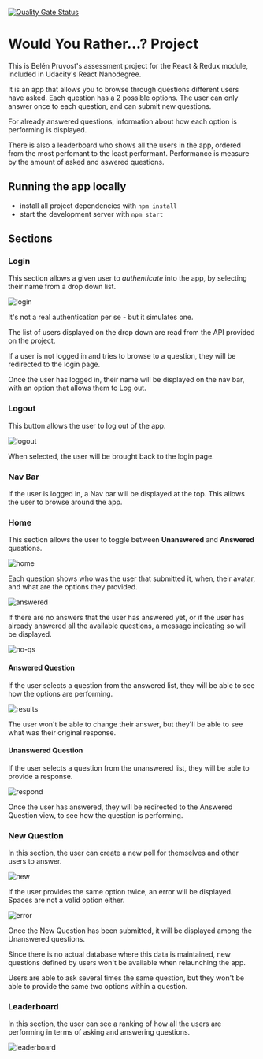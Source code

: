 [![Quality Gate Status](https://sonarcloud.io/api/project_badges/measure?project=bpruvost0_reactnd-would-you-rather&metric=alert_status)](https://sonarcloud.io/dashboard?id=bpruvost0_reactnd-would-you-rather)

# Would You Rather...? Project

This is Belén Pruvost's assessment project for the React & Redux module, included in Udacity's React Nanodegree.

It is an app that allows you to browse through questions different users have asked. Each question has a 2 possible options. The user can only answer once to each question, and can submit new questions.

For already answered questions, information about how each option is performing is displayed.

There is also a leaderboard who shows all the users in the app, ordered from the most perfomant to the least performant. Performance is measure by the amount of asked and aswered questions.

## Running the app locally

- install all project dependencies with `npm install`
- start the development server with `npm start`

## Sections

### Login
This section allows a given user to _authenticate_ into the app, by selecting their name from a drop down list.

![login](images/login.png)

It's not a real authentication per se - but it simulates one.

The list of users displayed on the drop down are read from the API provided on the project.

If a user is not logged in and tries to browse to a question, they will be redirected to the login page.

Once the user has logged in, their name will be displayed on the nav bar, with an option that allows them to Log out.

### Logout
This button allows the user to log out of the app.

![logout](images/logout.png)

When selected, the user will be brought back to the login page.


### Nav Bar
If the user is logged in, a Nav bar will be displayed at the top. This allows the user to browse around the app.


### Home
This section allows the user to toggle between **Unanswered** and **Answered** questions.

![home](images/home.png)

Each question shows who was the user that submitted it, when, their avatar, and what are the options they provided.

![answered](images/answered.png)

If there are no answers that the user has answered yet, or if the user has already answered all the available questions, a message indicating so will be displayed.

![no-qs](images/no-qs.png)


#### Answered Question
If the user selects a question from the answered list, they will be able to see how the options are performing.

![results](images/results.png)


The user won't be able to change their answer, but they'll be able to see what was their original response.

#### Unanswered Question
If the user selects a question from the unanswered list, they will be able to provide a response.

![respond](images/respond.png)

Once the user has answered, they will be redirected to the Answered Question view, to see how the question is performing.

### New Question
In this section, the user can create a new poll for themselves and other users to answer.

![new](images/new.png)

If the user provides the same option twice, an error will be displayed. Spaces are not a valid option either.

![error](images/error.png)

Once the New Question has been submitted, it will be displayed among the Unanswered questions.

Since there is no actual database where this data is maintained, new questions defined by users won't be available when relaunching the app.

Users are able to ask several times the same question, but they won't be able to provide the same two options within a question.


### Leaderboard
In this section, the user can see a ranking of how all the users are performing in terms of asking and answering questions.

![leaderboard](images/leaderboard.png)
